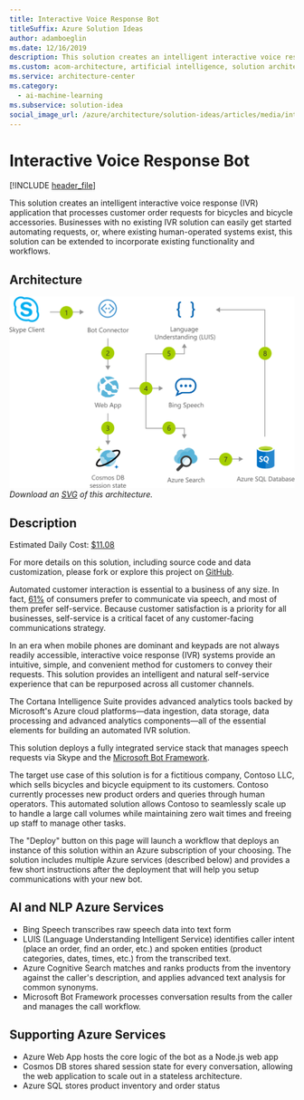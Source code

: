 ```yaml
---
title: Interactive Voice Response Bot
titleSuffix: Azure Solution Ideas
author: adamboeglin
ms.date: 12/16/2019
description: This solution creates an intelligent interactive voice response (IVR) application that processes customer order requests for bicycles and bicycle accessories. Businesses with no existing IVR solution can easily get started automating requests, or, where existing human-operated systems exist, this solution can be extended to incorporate existing functionality and workflows.
ms.custom: acom-architecture, artificial intelligence, solution architectures, Azure, ai gallery, chatbot, 'https://azure.microsoft.com/solutions/architecture/interactive-voice-response-bot/'
ms.service: architecture-center
ms.category:
  - ai-machine-learning
ms.subservice: solution-idea
social_image_url: /azure/architecture/solution-ideas/articles/media/interactive-voice-response-bot.png
---
```


# Interactive Voice Response Bot

[!INCLUDE [header_file](../../../includes/sol-idea-header.md)]

This solution creates an intelligent interactive voice response (IVR) application that processes customer order requests for bicycles and bicycle accessories. Businesses with no existing IVR solution can easily get started automating requests, or, where existing human-operated systems exist, this solution can be extended to incorporate existing functionality and workflows.

## Architecture

![Architecture diagram](../media/interactive-voice-response-bot.png)
*Download an [SVG](../media/interactive-voice-response-bot.svg) of this architecture.*

## Description

Estimated Daily Cost: [$11.08](https://azure.github.io/Azure-CloudIntelligence-SolutionAuthoringWorkspace/solution-prices)

For more details on this solution, including source code and data customization, please fork or explore this project on [GitHub](https://github.com/ujjwalmsft/cortana-intelligence-call-center-solution).

Automated customer interaction is essential to a business of any size. In fact, [61%](https://www.talkdesk.com/blog/10-customer-services-statistics-for-call-center-supervisors) of consumers prefer to communicate via speech, and most of them prefer self-service. Because customer satisfaction is a priority for all businesses, self-service is a critical facet of any customer-facing communications strategy.

In an era when mobile phones are dominant and keypads are not always readily accessible, interactive voice response (IVR) systems provide an intuitive, simple, and convenient method for customers to convey their requests. This solution provides an intelligent and natural self-service experience that can be repurposed across all customer channels.

The Cortana Intelligence Suite provides advanced analytics tools backed by Microsoft's Azure cloud platforms—data ingestion, data storage, data processing and advanced analytics components—all of the essential elements for building an automated IVR solution.

This solution deploys a fully integrated service stack that manages speech requests via Skype and the [Microsoft Bot Framework](https://dev.botframework.com).

The target use case of this solution is for a fictitious company, Contoso LLC, which sells bicycles and bicycle equipment to its customers. Contoso currently processes new product orders and queries through human operators. This automated solution allows Contoso to seamlessly scale up to handle a large call volumes while maintaining zero wait times and freeing up staff to manage other tasks.

The "Deploy" button on this page will launch a workflow that deploys an instance of this solution within an Azure subscription of your choosing. The solution includes multiple Azure services (described below) and provides a few short instructions after the deployment that will help you setup communications with your new bot.

## AI and NLP Azure Services

* Bing Speech transcribes raw speech data into text form
* LUIS (Language Understanding Intelligent Service) identifies caller intent (place an order, find an order, etc.) and spoken entities (product categories, dates, times, etc.) from the transcribed text.
* Azure Cognitive Search matches and ranks products from the inventory against the caller's description, and applies advanced text analysis for common synonyms.
* Microsoft Bot Framework processes conversation results from the caller and manages the call workflow.

## Supporting Azure Services

* Azure Web App hosts the core logic of the bot as a Node.js web app
* Cosmos DB stores shared session state for every conversation, allowing the web application to scale out in a stateless architecture.
* Azure SQL stores product inventory and order status
